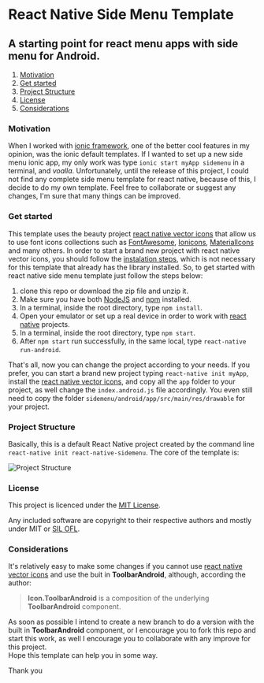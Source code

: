 # React Native Side Menu Template

## A starting point for react menu apps with side menu for Android.

1. [Motivation](#motivation)
2. [Get started](#get-started)
3. [Project Structure](#project-structure)
4. [License](#license)
5. [Considerations](#considerations)

### Motivation

When I worked with [ionic framework](https://ionicframework.com/), one of the better cool features in my opinion, was the ionic default templates. If I wanted to set up a new side menu ionic app, my only work was type `ionic start myApp sidemenu` in a terminal, and _voalla_. Unfortunately, until the release of this project, I could not find any complete side menu template for react native, because of this, I decide to do my own template. Feel free to collaborate or suggest any changes, I'm sure that many things can be improved.

### Get started

This template uses the beauty project [react native vector icons][vectorIcons] that allow us to use font icons collections such as [FontAwesome][fontAwesome], [Ionicons][ionicons], [MaterialIcons][materialIcons] and many others. In order to start a brand new project with react native vector icons, you should follow the [instalation steps](https://github.com/oblador/react-native-vector-icons#installation), which is not necessary for this template that already has the library installed. So, to get started with react native side menu template just follow the steps below:

1. clone this repo or download the zip file and unzip it.
2. Make sure you have both [NodeJS][node] and [npm][npm] installed.
3. In a terminal, inside the root directory, type `npm install`.
4. Open your emulator or set up a real device in order to work with [react native][reactNative] projects.
5. In a terminal, inside the root directory, type `npm start`.
6. After `npm start` run successfully, in the same local, type `react-native run-android`.

That's all, now you can change the project according to your needs. If you prefer, you can start a brand new project typing `react-native init myApp`, install the [react native vector icons][vectorIcons], and copy all the `app` folder to your project, as well change the `index.android.js` file accordingly. You even still need to copy the folder `sidemenu/android/app/src/main/res/drawable` for your project.

### Project Structure
Basically, this is a default React Native project created by the command line `react-native init react-native-sidemenu`. The core of the template is:

![Project Structure](https://raw.githubusercontent.com/darde/react-native-sidemenu/master/project-structure.png)

### License
This project is licenced under the [MIT License][mit].

Any included software are copyright to their respective authors and mostly under MIT or [SIL OFL][silOfl].

### Considerations
It's relatively easy to make some changes if you cannot use [react native vector icons][vectorIcons] and use the buit in **ToolbarAndroid**, although, according the author:
> **Icon.ToolbarAndroid** is a composition of the underlying **ToolbarAndroid** component.

As soon as possible I intend to create a new branch to do a version with the built in **ToolbarAndroid** component, or I encourage you to fork this repo and start this work, as well I encourage you to collaborate with any improve for this project.  
Hope this template can help you in some way.

Thank you

[reactNative]: https://facebook.github.io/react-native/
[vectorIcons]: https://github.com/oblador/react-native-vector-icons
[fontAwesome]: http://fortawesome.github.io/Font-Awesome/icons/
[ionicons]: http://ionicframework.com/docs/v2/ionicons/
[materialIcons]: https://www.google.com/design/icons/
[node]: https://nodejs.org/en/
[npm]: https://www.npmjs.com/
[mit]: http://opensource.org/licenses/mit-license.html
[silOfl]: http://scripts.sil.org/OFL
